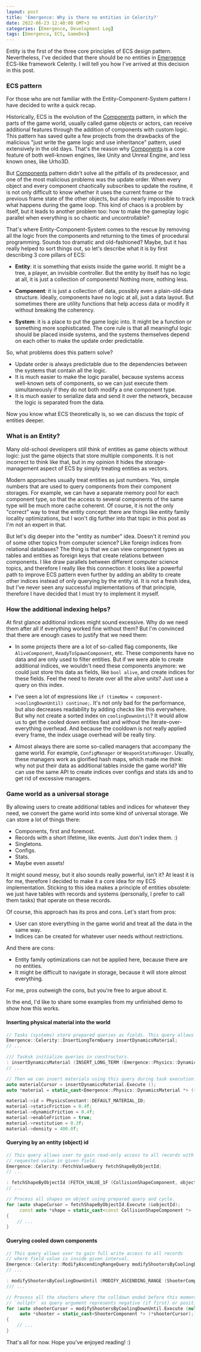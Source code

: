 ```yaml
---
layout: post
title: 'Emergence: Why is there no entities in Celerity?'
date: 2022-06-23 12:40:00 GMT+3
categories: [Emergence, Development Log]
tags: [Emergence, ECS, GameDev]
---
```


Entity is the first of the three core principles of ECS design pattern. Nevertheless, I've decided that there should be
no entities in [Emergence](https://github.com/KonstantinTomashevich/Emergence) ECS-like framework Celerity.
I will tell you how I've arrived at this decision in this post.

### ECS pattern

For those who are not familiar with the Entity-Component-System pattern I have decided to write a quick recap.

Historically, ECS is the evolution of the [Components](https://gameprogrammingpatterns.com/component.html) pattern,
in which the parts of the game world, usually called game objects or actors, can receive additional features through
the addition of components with custom logic. This pattern has saved quite a few projects from the drawbacks of the malicious
"just write the game logic and use inheritance" pattern, used extensively in the old days. That's the reason why
[Components](https://gameprogrammingpatterns.com/component.html) is a core feature of both well-known engines, like
Unity and Unreal Engine, and less known ones, like Urho3D.

But [Components](https://gameprogrammingpatterns.com/component.html) pattern didn't solve all the pitfalls of its
predecessor, and one of the most malicious problems was the update order. When every object and every component
chaotically subscribes to update the routine, it is not only difficult to know whether it uses the current frame or the previous
frame state of the other objects, but also nearly impossible to track what happens during the game loop. This kind of chaos
is a problem by itself, but it leads to another problem too: how to make the gameplay logic parallel when everything is
so chaotic and uncontrollable?

That's where Entity-Component-System comes to the rescue by removing all the logic from the components and returning
to the times of procedural programming. Sounds too dramatic and old-fashioned? Maybe, but it has really helped to
sort things out, so let's describe what it is by first describing 3 core pillars of ECS:

- **Entity**: it is something that exists inside the game world. It might be a tree, a player, an
  invisible controller. But the entity by itself has no logic at all, it is just a collection of components! Nothing more,
  nothing less.

- **Component**: it is just a collection of data, possibly even a plain-old-data structure. Ideally, components have
  no logic at all, just a data layout. But sometimes there are utility functions that help access data or modify it
  without breaking the coherency.

- **System**: it is a place to put the game logic into. It might be a function or something more sophisticated. The core
  rule is that all meaningful logic should be placed inside systems, and the systems themselves depend on each other to make
  the update order predictable.

So, what problems does this pattern solve?

- Update order is always predictable due to the dependencies between the systems that contain all the logic.
- It is much easier to make the logic parallel, because systems access well-known sets of components, so we can
  just execute them simultaneously if they do not both modify a one component type.
- It is much easier to serialize data and send it over the network, because the logic is separated from the data.

Now you know what ECS theoretically is, so we can discuss the topic of entities deeper.

### What is an Entity?

Many old-school developers still think of entities as game objects without logic: just the game objects that store
multiple components. It is not incorrect to think like that, but in my opinion it hides the storage-management
aspect of ECS by simply treating entities as vectors.

Modern approaches usually treat entities as just numbers. Yes, simple numbers that are used to query components
from their component storages. For example, we can have a separate memory pool for each component type, so that the access
to several components of the same type will be much more cache coherent. Of course, it is not the only "correct"
way to treat the entity concept: there are things like entity family locality optimizations, but I won't dig further
into that topic in this post as I'm not an expert in that.

But let's dig deeper into the "entity as number" idea. Doesn't it remind you of some other topics from computer
science? Like foreign indices from relational databases? The thing is that we can view component types as tables
and entities as foreign keys that create relations between components. I like draw parallels between different
computer science topics, and therefore I really like this connection: it looks like a powerful path to improve
ECS pattern even further by adding an ability to create other indices instead of only querying by the entity id.
It is not a fresh idea, but I've never seen any successful implementations of that principle, therefore I have decided
that I must try to implement it myself.

### How the additional indexing helps?

At first glance additional indices might sound excessive. Why do we need them after all if everything worked fine
without them? But I'm convinced that there are enough cases to justify that we need them:

- In some projects there are a lot of so-called flag components, like `AliveComponent`, `ReadyToSpawnComponent`, etc.
  These components have no data and are only used to filter entities. But if we were able to create additional indices,
  we wouldn't need these components anymore: we could just store this data as fields, like `bool alive`, and create
  indices for these fields. Feel the need to iterate over all the alive units? Just use a query on this index.

- I've seen a lot of expressions like `if (timeNow < component->coolingDownUntil) continue;`. It's not only bad for
  the performance, but also decreases readability by adding checks like this everywhere. But why not create a sorted index
  on `coolingDownUntil`? It would allow us to get the cooled down entities fast and without the iterate-over-everything
  overhead. And because the cooldown is not really applied every frame, the index usage overhead will be really tiny.

- Almost always there are some so-called managers that accompany the game world. For example, `ConfigManager` or
  `WeaponStatsManager`. Usually, these managers work as glorified hash maps, which made me think: why not put
  their data as additional tables inside the game world? We can use the same API to create indices over configs and stats
  ids and to get rid of excessive managers.

### Game world as a universal storage

By allowing users to create additional tables and indices for whatever they need, we convert the game world into some
kind of universal storage. We can store a lot of things there:

- Components, first and foremost.
- Records with a short lifetime, like events. Just don't index them. :)
- Singletons.
- Configs.
- Stats.
- Maybe even assets!

It might sound messy, but it also sounds really powerful, isn't it? At least it is for me, therefore I decided to
make it a core idea for my ECS implementation. Sticking to this idea makes a principle of entities obsolete:
we just have tables with records and systems (personally, I prefer to call them tasks) that operate on these records.

Of course, this approach has its pros and cons. Let's start from pros:

- User can store everything in the game world and treat all the data in the same way.
- Indices can be created for whatever user needs without restrictions.

And there are cons:

- Entity family optimizations can not be applied here, because there are no entities.
- It might be difficult to navigate in storage, because it will store almost everything.

For me, pros outweigh the cons, but you're free to argue about it.

In the end, I'd like to share some examples from my unfinished demo to show how this works.

#### Inserting physical material into the world

```c++
// Tasks (systems) store prepared queries as fields. This query allows user to insert records.
Emergence::Celerity::InsertLongTermQuery insertDynamicsMaterial;
// ...

/// Tasksk initialize queries in constructors.
: insertDynamicsMaterial (INSERT_LONG_TERM (Emergence::Physics::DynamicsMaterial)),
// ...

// Then we can insert materials using this query during task execution.
auto materialCursor = insertDynamicsMaterial.Execute ();
auto *material = static_cast<Emergence::Physics::DynamicsMaterial *> (++materialCursor);

material->id = PhysicsConstant::DEFAULT_MATERIAL_ID;
material->staticFriction = 0.4f;
material->dynamicFriction = 0.4f;
material->enableFriction = true;
material->restitution = 0.3f;
material->density = 400.0f;
```

#### Querying by an entity (object) id

```c++
// This query allows user to gain read-only access to all records with
// requested value in given field.
Emergence::Celerity::FetchValueQuery fetchShapeByObjectId;
// ...

: fetchShapeByObjectId (FETCH_VALUE_1F (CollisionShapeComponent, objectId)),
// ...

// Process all shapes on object using prepared query and cycle.
for (auto shapeCursor = fetchShapeByObjectId.Execute (&objectId);
     const auto *shape = static_cast<const CollisionShapeComponent *> (*shapeCursor); ++shapeCursor)
{
    // ...
}
```

#### Querying cooled down components

```c++
// This query allows user to gain full write access to all records
// where field value is inside given interval.
Emergence::Celerity::ModifyAscendingRangeQuery modifyShootersByCoolingDownUntil;
// ...

: modifyShootersByCoolingDownUntil (MODIFY_ASCENDING_RANGE (ShooterComponent, coolingDownUntilNs)),
/// ...

// Process all the shooters where the colldown ended before this moment.
// `nullptr` as query argument represents negative (if first) or positive (if second) infinity.
for (auto shooterCursor = modifyShootersByCoolingDownUntil.Execute (nullptr, &time->fixedTimeNs);
     auto *shooter = static_cast<ShooterComponent *> (*shooterCursor);)
{
    // ...
}
```

That's all for now. Hope you've enjoyed reading! :)

